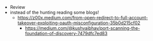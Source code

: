- Review
- instead of the hunting reading some blogs!
	- https://z00x.medium.com/from-open-redirect-to-full-account-takeover-exploiting-oauth-misconfiguration-35b0d215cf02
		- https://medium.com/@kushvaibhav/port-scanning-the-foundation-of-discovery-7479dfc7ed83